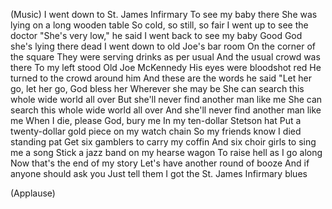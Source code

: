 
(Music)
I went down
to St. James Infirmary
To see my baby there
She was lying on a long wooden table
So cold, so still, so fair
I went up to see the doctor
&quot;She&#39;s very low,&quot; he said
I went back to see my baby
Good God
she&#39;s lying there dead
I went down to old Joe&#39;s bar room
On the corner of the square
They were serving drinks as per usual
And the usual crowd was there
To my left stood Old Joe McKennedy
His eyes were bloodshot red
He turned to the crowd around him
And these are the words he said
&quot;Let her go, let her go, God bless her
Wherever she may be
She can search
this whole wide world all over
But she&#39;ll never find another man like me
She can search
this whole wide world all over
And she&#39;ll never find
another man
like me
When I die, please God, bury me
In my ten-dollar Stetson hat
Put a twenty-dollar gold piece
on my watch chain
So my friends know I died standing pat
Get six gamblers to carry my coffin
And six choir girls to sing me a song
Stick a jazz band on my hearse wagon
To raise hell as I go along
Now that&#39;s the end of my story
Let&#39;s have another round of booze
And if anyone should ask you
Just tell them I got
the St. James Infirmary
blues

(Applause)

